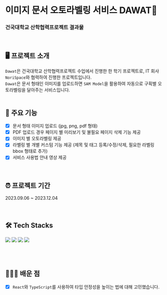 # 이미지 문서 오토라벨링 서비스 DAWAT📜

### 건국대학교 산학협력프로젝트 결과물

<br>

## 🖥️ 프로젝트 소개
`Dawat`은 건국대학교 산학협력프로젝트 수업에서 진행한 한 학기 프로젝트로, IT 회사 `NoriSpace`와 협력하여 진행한 프로젝트입니다. <br>
`Dawat`은 문서 형태인 이미지를 업로드하면 `SAM Model`을 활용하여 자동으로 구획별 오토라벨링을 달아주는 서비스입니다. <br><br>

## 📌 주요 기능
- [x] 문서 형태 이미지 업로드 (jpg, png, pdf 형태)
- [x] PDF 업로드 경우 페이지 별 미리보기 및 불필요 페이지 삭제 기능 제공  
- [x] 이미지 별 오토라벨링 제공
- [x] 라벨링 별 개별 커스텀 기능 제공 (제목 및 태그 등록/수정/삭제, 필요한 라벨링 bbox 형태로 추가)
- [x] 서비스 사용법 안내 영상 제공
<br><br><br>

## ⏰ 프로젝트 기간
2023.09.06 ~ 2023.12.04
<br><br><br>

## 🛠️ Tech Stacks
<div>
    <img src="https://img.shields.io/badge/react-61DAFB?style=for-the-badge&logo=react&logoColor=white">
    <img src="https://img.shields.io/badge/typescript-3178C6?style=for-the-badge&logo=typescript&logoColor=white">
    <img src="https://img.shields.io/badge/docker-2496ED?style=for-the-badge&logo=docker&logoColor=white">
    <img src="https://img.shields.io/badge/fastapi-009688?style=for-the-badge&logo=fastapi&logoColor=white">
</div>
<br><br><br>

## 👩🏻‍💻 배운 점
- [x] `React`와 `TypeScript`를 사용하여 타입 안정성을 높이는 법에 대해 고민했습니다.
